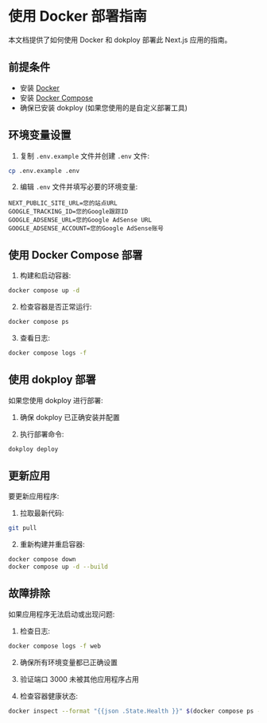 # 使用 Docker 部署指南

本文档提供了如何使用 Docker 和 dokploy 部署此 Next.js 应用的指南。

## 前提条件

- 安装 [Docker](https://docs.docker.com/get-docker/)
- 安装 [Docker Compose](https://docs.docker.com/compose/install/)
- 确保已安装 dokploy (如果您使用的是自定义部署工具)

## 环境变量设置

1. 复制 `.env.example` 文件并创建 `.env` 文件:

```bash
cp .env.example .env
```

2. 编辑 `.env` 文件并填写必要的环境变量:

```
NEXT_PUBLIC_SITE_URL=您的站点URL
GOOGLE_TRACKING_ID=您的Google跟踪ID
GOOGLE_ADSENSE_URL=您的Google AdSense URL
GOOGLE_ADSENSE_ACCOUNT=您的Google AdSense账号
```

## 使用 Docker Compose 部署

1. 构建和启动容器:

```bash
docker compose up -d
```

2. 检查容器是否正常运行:

```bash
docker compose ps
```

3. 查看日志:

```bash
docker compose logs -f
```

## 使用 dokploy 部署

如果您使用 dokploy 进行部署:

1. 确保 dokploy 已正确安装并配置

2. 执行部署命令:

```bash
dokploy deploy
```

## 更新应用

要更新应用程序:

1. 拉取最新代码:

```bash
git pull
```

2. 重新构建并重启容器:

```bash
docker compose down
docker compose up -d --build
```

## 故障排除

如果应用程序无法启动或出现问题:

1. 检查日志:

```bash
docker compose logs -f web
```

2. 确保所有环境变量都已正确设置

3. 验证端口 3000 未被其他应用程序占用

4. 检查容器健康状态:

```bash
docker inspect --format "{{json .State.Health }}" $(docker compose ps -q web)
``` 